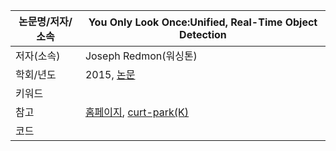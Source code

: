 |논문명/저자/소속|You Only Look Once:Unified, Real-Time Object Detection|
|-|-|
|저자(소속)|Joseph Redmon(워싱톤)|
|학회/년도|2015, [논문](https://pjreddie.com/media/files/papers/yolo.pdf)|
|키워드||
|참고|[홈페이지](https://pjreddie.com/darknet/yolo/), [curt-park(K)](https://curt-park.github.io/2017-03-26/yolo/)|
|코드||

